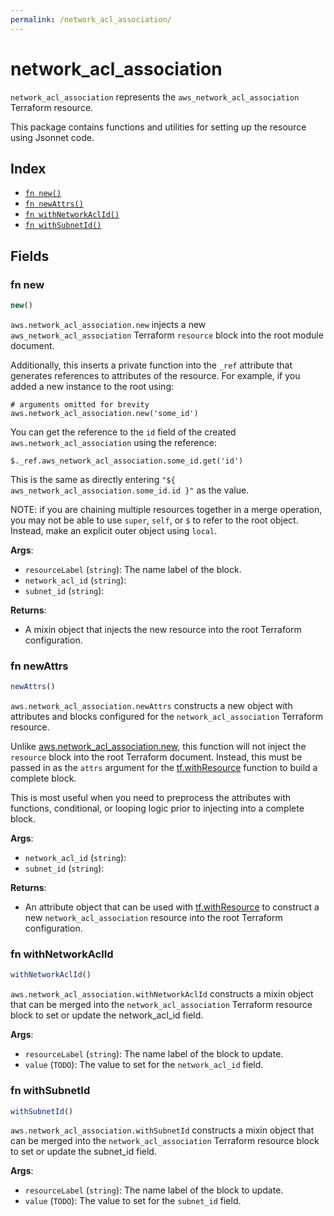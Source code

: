 ```yaml
---
permalink: /network_acl_association/
---
```


# network_acl_association

`network_acl_association` represents the `aws_network_acl_association` Terraform resource.



This package contains functions and utilities for setting up the resource using Jsonnet code.


## Index

* [`fn new()`](#fn-new)
* [`fn newAttrs()`](#fn-newattrs)
* [`fn withNetworkAclId()`](#fn-withnetworkaclid)
* [`fn withSubnetId()`](#fn-withsubnetid)

## Fields

### fn new

```ts
new()
```


`aws.network_acl_association.new` injects a new `aws_network_acl_association` Terraform `resource`
block into the root module document.

Additionally, this inserts a private function into the `_ref` attribute that generates references to attributes of the
resource. For example, if you added a new instance to the root using:

    # arguments omitted for brevity
    aws.network_acl_association.new('some_id')

You can get the reference to the `id` field of the created `aws.network_acl_association` using the reference:

    $._ref.aws_network_acl_association.some_id.get('id')

This is the same as directly entering `"${ aws_network_acl_association.some_id.id }"` as the value.

NOTE: if you are chaining multiple resources together in a merge operation, you may not be able to use `super`, `self`,
or `$` to refer to the root object. Instead, make an explicit outer object using `local`.

**Args**:
  - `resourceLabel` (`string`): The name label of the block.
  - `network_acl_id` (`string`): 
  - `subnet_id` (`string`): 

**Returns**:
- A mixin object that injects the new resource into the root Terraform configuration.


### fn newAttrs

```ts
newAttrs()
```


`aws.network_acl_association.newAttrs` constructs a new object with attributes and blocks configured for the `network_acl_association`
Terraform resource.

Unlike [aws.network_acl_association.new](#fn-networkaclassociationnew), this function will not inject the `resource`
block into the root Terraform document. Instead, this must be passed in as the `attrs` argument for the
[tf.withResource](https://github.com/tf-libsonnet/core/tree/main/docs#fn-withresource) function to build a complete block.

This is most useful when you need to preprocess the attributes with functions, conditional, or looping logic prior to
injecting into a complete block.

**Args**:
  - `network_acl_id` (`string`): 
  - `subnet_id` (`string`): 

**Returns**:
  - An attribute object that can be used with [tf.withResource](https://github.com/tf-libsonnet/core/tree/main/docs#fn-withresource) to construct a new `network_acl_association` resource into the root Terraform configuration.


### fn withNetworkAclId

```ts
withNetworkAclId()
```

`aws.network_acl_association.withNetworkAclId` constructs a mixin object that can be merged into the `network_acl_association`
Terraform resource block to set or update the network_acl_id field.



**Args**:
  - `resourceLabel` (`string`): The name label of the block to update.
  - `value` (`TODO`): The value to set for the `network_acl_id` field.


### fn withSubnetId

```ts
withSubnetId()
```

`aws.network_acl_association.withSubnetId` constructs a mixin object that can be merged into the `network_acl_association`
Terraform resource block to set or update the subnet_id field.



**Args**:
  - `resourceLabel` (`string`): The name label of the block to update.
  - `value` (`TODO`): The value to set for the `subnet_id` field.
